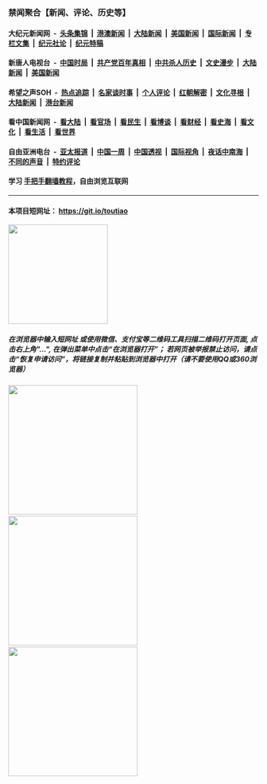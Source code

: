 ### 禁闻聚合【新闻、评论、历史等】

#### 大纪元新闻网 &nbsp;-&nbsp; [头条集锦](indexes/E头条集锦.md?t=02041522) &nbsp;|&nbsp; [港澳新闻](indexes/E港澳新闻.md?t=02041522)  &nbsp;|&nbsp; [大陆新闻](indexes/E大陆新闻.md?t=02041522) &nbsp;|&nbsp; [美国新闻](indexes/E美国新闻.md?t=02041522) &nbsp;|&nbsp; [国际新闻](indexes/E国际新闻.md?t=02041522) &nbsp;|&nbsp; [专栏文集](indexes/E专栏文集.md?t=02041522) &nbsp;|&nbsp; [纪元社论](indexes/E纪元社论.md?t=02041522) &nbsp;|&nbsp; [纪元特稿](indexes/E纪元特稿.md?t=02041522) 

#### 新唐人电视台 &nbsp;-&nbsp; [中国时局](indexes/N中国时局.md?t=02041522) &nbsp;|&nbsp; [共产党百年真相](indexes/N共产党百年真相.md?t=02041522) &nbsp;|&nbsp; [中共杀人历史](indexes/N中共杀人历史.md?t=02041522) &nbsp;|&nbsp; [文史漫步](indexes/N文史漫步.md?t=02041522) &nbsp;|&nbsp; [大陆新闻](indexes/N大陆新闻.md?t=02041522) &nbsp;|&nbsp; [美国新闻](indexes/N美国新闻.md?t=02041522)

#### 希望之声SOH &nbsp;-&nbsp; [热点追踪](indexes/H热点追踪.md?t=02041522) &nbsp;|&nbsp; [名家谈时事](indexes/H名家谈时事.md?t=02041522) &nbsp;|&nbsp; [个人评论](indexes/H个人评论.md?t=02041522)  &nbsp;|&nbsp; [红朝解密](indexes/H红朝解密.md?t=02041522) &nbsp;|&nbsp; [文化寻根](indexes/H文化寻根.md?t=02041522) &nbsp;|&nbsp; [大陆新闻](indexes/H大陆新闻.md?t=02041522) &nbsp;|&nbsp; [港台新闻](indexes/H港台新闻.md?t=02041522)

#### 看中国新闻网 &nbsp;-&nbsp; [看大陆](indexes/S看大陆.md?t=02041522) &nbsp;|&nbsp; [看官场](indexes/S看官场.md?t=02041522) &nbsp;|&nbsp; [看民生](indexes/S看民生.md?t=02041522)  &nbsp;|&nbsp; [看博谈](indexes/S看博谈.md?t=02041522) &nbsp;|&nbsp; [看财经](indexes/S看财经.md?t=02041522) &nbsp;|&nbsp; [看史海](indexes/S看史海.md?t=02041522) &nbsp;|&nbsp; [看文化](indexes/S看文化.md?t=02041522) &nbsp;|&nbsp; [看生活](indexes/S看生活.md?t=02041522) &nbsp;|&nbsp; [看世界](indexes/S看世界.md?t=02041522)

#### 自由亚洲电台 &nbsp;-&nbsp; [亚太报道](indexes/R亚太报道.md?t=02041522) &nbsp;|&nbsp; [中国一周](indexes/R中国一周.md?t=02041522) &nbsp;|&nbsp; [中国透视](indexes/R中国透视.md?t=02041522)  &nbsp;|&nbsp; [国际视角](indexes/R国际视角.md?t=02041522) &nbsp;|&nbsp; [夜话中南海](indexes/R夜话中南海.md?t=02041522) &nbsp;|&nbsp; [不同的声音](indexes/R不同的声音.md?t=02041522) &nbsp;|&nbsp; [特约评论](indexes/R特约评论.md?t=02041522)

#### 学习 [手把手翻墙教程](https://github.com/gfw-breaker/guides/wiki)，自由浏览互联网

----

#### 本项目短网址： https://git.io/toutiao
<img src="https://raw.githubusercontent.com/gfw-breaker/banned-news/master/scripts/img/qr.png" width="200px"/>  

##### 在浏览器中输入短网址 或使用微信、支付宝等二维码工具扫描二维码打开页面, 点击右上角"...", 在弹出菜单中点击“在浏览器打开”； 若网页被举报禁止访问，请点击“恢复申请访问”，将链接复制并粘贴到浏览器中打开（请不要使用QQ或360浏览器）

<img src="https://raw.githubusercontent.com/gfw-breaker/banned-news/master/scripts/img/1.png" width="260px"/> &nbsp; <img src="https://raw.githubusercontent.com/gfw-breaker/banned-news/master/scripts/img/2.png" width="260px"/> &nbsp; <img src="https://raw.githubusercontent.com/gfw-breaker/banned-news/master/scripts/img/3.png" width="260px"/>
